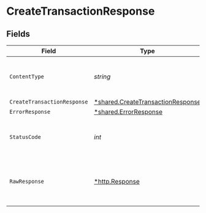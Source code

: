 # CreateTransactionResponse


## Fields

| Field                                                                                 | Type                                                                                  | Required                                                                              | Description                                                                           |
| ------------------------------------------------------------------------------------- | ------------------------------------------------------------------------------------- | ------------------------------------------------------------------------------------- | ------------------------------------------------------------------------------------- |
| `ContentType`                                                                         | *string*                                                                              | :heavy_check_mark:                                                                    | HTTP response content type for this operation                                         |
| `CreateTransactionResponse`                                                           | [*shared.CreateTransactionResponse](../../models/shared/createtransactionresponse.md) | :heavy_minus_sign:                                                                    | OK                                                                                    |
| `ErrorResponse`                                                                       | [*shared.ErrorResponse](../../models/shared/errorresponse.md)                         | :heavy_minus_sign:                                                                    | Error                                                                                 |
| `StatusCode`                                                                          | *int*                                                                                 | :heavy_check_mark:                                                                    | HTTP response status code for this operation                                          |
| `RawResponse`                                                                         | [*http.Response](https://pkg.go.dev/net/http#Response)                                | :heavy_minus_sign:                                                                    | Raw HTTP response; suitable for custom response parsing                               |
